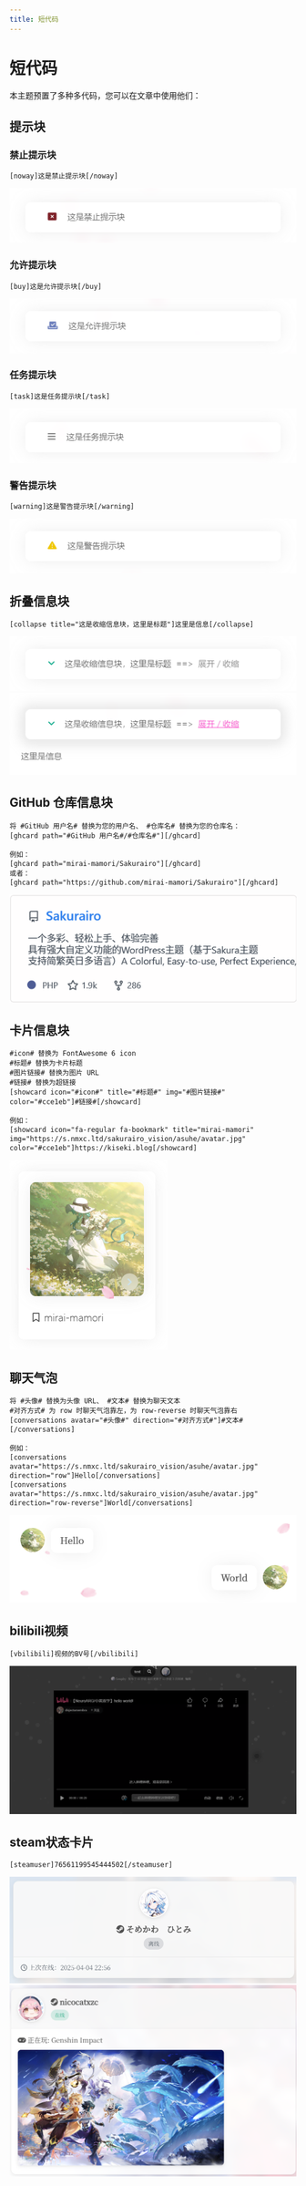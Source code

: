 ```yaml
---
title: 短代码
---
```


# 短代码 <Badge type="tip" text="v3.0" />

本主题预置了多种多代码，您可以在文章中使用他们：

## 提示块

### 禁止提示块

```
[noway]这是禁止提示块[/noway]
```

![](/short-code/noway.png)

### 允许提示块

```
[buy]这是允许提示块[/buy]
```

![](/short-code/buy.png)

### 任务提示块

```
[task]这是任务提示块[/task]
```

![](/short-code/task.png)

### 警告提示块

```
[warning]这是警告提示块[/warning]
```

![](/short-code/warn.png)

## 折叠信息块

```
[collapse title="这是收缩信息块，这里是标题"]这里是信息[/collapse]
```

![](/short-code/collapse1.png)
![](/short-code/collapse2.png)

## GitHub 仓库信息块

```
将 #GitHub 用户名# 替换为您的用户名、 #仓库名# 替换为您的仓库名：
[ghcard path="#GitHub 用户名#/#仓库名#"][/ghcard]

例如：
[ghcard path="mirai-mamori/Sakurairo"][/ghcard]
或者：
[ghcard path="https://github.com/mirai-mamori/Sakurairo"][/ghcard]
```

![](/short-code/ghcard.png)

## 卡片信息块

```
#icon# 替换为 FontAwesome 6 icon
#标题# 替换为卡片标题
#图片链接# 替换为图片 URL
#链接# 替换为超链接
[showcard icon="#icon#" title="#标题#" img="#图片链接#" color="#cce1eb"]#链接#[/showcard]

例如：
[showcard icon="fa-regular fa-bookmark" title="mirai-mamori" img="https://s.nmxc.ltd/sakurairo_vision/asuhe/avatar.jpg" color="#cce1eb"]https://kiseki.blog[/showcard]
```

![](/short-code/showc.png)

## 聊天气泡

```
将 #头像# 替换为头像 URL、 #文本# 替换为聊天文本
#对齐方式# 为 row 时聊天气泡靠左，为 row-reverse 时聊天气泡靠右
[conversations avatar="#头像#" direction="#对齐方式#"]#文本#[/conversations]

例如：
[conversations avatar="https://s.nmxc.ltd/sakurairo_vision/asuhe/avatar.jpg" direction="row"]Hello[/conversations]
[conversations avatar="https://s.nmxc.ltd/sakurairo_vision/asuhe/avatar.jpg" direction="row-reverse"]World[/conversations]
```

![](/short-code/dis.png)

## bilibili视频

```
[vbilibili]视频的BV号[/vbilibili]

```

![vbilibili](/short-code/bvcode.png)

## steam状态卡片

```
[steamuser]76561199545444502[/steamuser]  

```

![steamuser](/short-code/offonline.png)  
![steamuser](/short-code/online.png)
